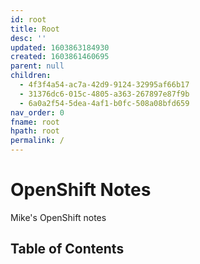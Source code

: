 ```yaml
---
id: root
title: Root
desc: ''
updated: 1603863184930
created: 1603861460695
parent: null
children:
  - 4f3f4a54-ac7a-42d9-9124-32995af66b17
  - 31376dc6-015c-4805-a363-267897e87f9b
  - 6a0a2f54-5dea-4af1-b0fc-508a08bfd659
nav_order: 0
fname: root
hpath: root
permalink: /
---
```

# OpenShift Notes

Mike's OpenShift notes

## Table of Contents

